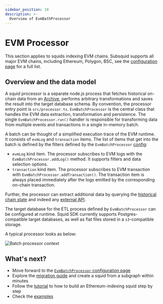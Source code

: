 ```yaml
---
sidebar_position: 10
description: >-
  Overview of EvmBathProcessor
---
```


# EVM Processor

This section applies to squids indexing EVM chains. Subsquid supports all major EVM chains, including Ethereum, Polygon, BSC, see the [configuration page](/develop-a-squid/evm-processor/configuration) for a full list.

## Overview and the data model

A squid processor is a separate node.js process that fetches historical on-chain data from an [Archive](/archives), performs arbitrary transformations and saves the result into the target database schema. By convention, the processor entry point is `src/processor.ts`. `EvmBatchProcessor` is the central class that handles the EVM data extraction, transformation and persistence. The single `EvmBatchProcessor.run()` handler is responsible for transforming data from multiple events and transactions in a single in-memory batch.

A batch can be thought of a simplified execution trace of the EVM runtime. It consists of `evmLog` and `transaction` items. The list of items that get into the batch is defined by the filters defined by the `EvmBatchProcessor` [config](/develop-a-squid/evm-processor/configuration):

- `evmLog` kind item. The processor subscribes to EVM logs with the `EvmBatchProcessor.addLog()` method. It supports filters and data selection options.
- `transaction` kind item. The processor subscribes to EVM transaction with `EvmBatchProcessor.addTransaction()`. The transaction item is always placed immediately after the logs emitted by the corresponding on-chain transaction.

Further, the processor can extract additional data by querying the [historical chain state](/develop-a-squid/evm-processor/query-state) and indeed any [external API](https://github.com/subsquid/squid-external-api-example).

The target database for the ETL process defined by `EvmBatchProcessor` can be configured at runtime. Squid SDK currently supports Postgres-compatible target databases, as well as flat files stored in a `s3`-compatible storage.

A typical processor looks as below:

![Batch processor context](</img/batch-context.png>)

## What's next?

- Move forward to the [`EvmBatchProcessor` configuration page](/develop-a-squid/evm-processor/configuration)
- Explore the [migration guide](/migrate/migrate-subgraph/) and create a squid from a subgraph within minutes
- Follow the [tutorial](/tutorials/create-an-ethereum-processing-squid/) to how to build an Ethereum-indexing squid step by step
- Check the [examples](/develop-a-squid/examples/)